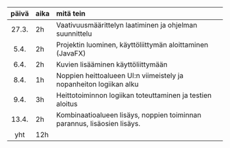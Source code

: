 
| päivä | aika | mitä tein  |
| :----:|:-----| :-----|
| 27.3. | 2h    | Vaativuusmäärittelyn laatiminen ja ohjelman suunnittelu |
| 5.4. | 2h    | Projektin luominen, käyttöliittymän aloittaminen (JavaFX) |
| 6.4. | 2h    | Kuvien lisääminen käyttöliittymään |
| 8.4. | 1h    | Noppien heittoalueen UI:n viimeistely ja nopanheiton logiikan alku |
| 9.4. | 3h    | Heittotoiminnon logiikan toteuttaminen ja testien aloitus |
| 13.4. | 2h    | Kombinaatioalueen lisäys, noppien toiminnan parannus, lisäosien lisäys. |
| yht   | 12h    | | 
